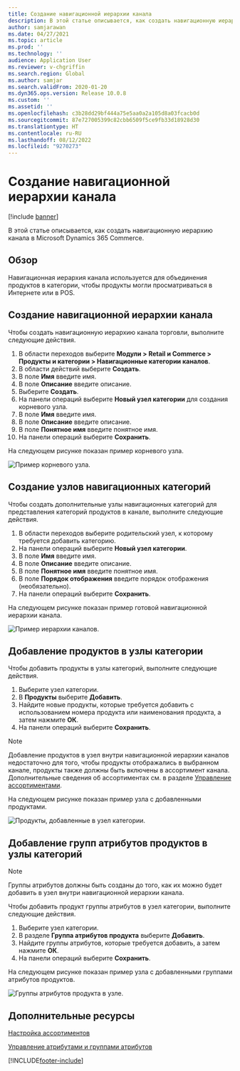 ```yaml
---
title: Создание навигационной иерархии канала
description: В этой статье описывается, как создать навигационную иерархию канала в Microsoft Dynamics 365 Commerce.
author: samjarawan
ms.date: 04/27/2021
ms.topic: article
ms.prod: ''
ms.technology: ''
audience: Application User
ms.reviewer: v-chgriffin
ms.search.region: Global
ms.author: samjar
ms.search.validFrom: 2020-01-20
ms.dyn365.ops.version: Release 10.0.8
ms.custom: ''
ms.assetid: ''
ms.openlocfilehash: c3b28dd29bf444a75e5aa0a2a105d8a03fcacb0d
ms.sourcegitcommit: 87e727005399c82cbb6509f5ce9fb33d18928d30
ms.translationtype: HT
ms.contentlocale: ru-RU
ms.lasthandoff: 08/12/2022
ms.locfileid: "9270273"
---
```

# <a name="create-a-channel-navigation-hierarchy"></a>Создание навигационной иерархии канала


[!include [banner](includes/banner.md)]

В этой статье описывается, как создать навигационную иерархию канала в Microsoft Dynamics 365 Commerce.

## <a name="overview"></a>Обзор

Навигационная иерархия канала используется для объединения продуктов в категории, чтобы продукты могли просматриваться в Интернете или в POS.

## <a name="create-a-channel-navigation-hierarchy"></a>Создание навигационной иерархии канала

Чтобы создать навигационную иерархию канала торговли, выполните следующие действия.

1. В области переходов выберите **Модули \> Retail и Commerce \> Продукты и категории \> Навигационные категории каналов**.
1. В области действий выберите **Создать**.
1. В поле **Имя** введите имя.
1. В поле **Описание** введите описание.
1. Выберите **Создать**.
1. На панели операций выберите **Новый узел категории** для создания корневого узла.
1. В поле **Имя** введите имя.
1. В поле **Описание** введите описание.
1. В поле **Понятное имя** введите понятное имя.
1. На панели операций выберите **Сохранить**.

На следующем рисунке показан пример корневого узла.

![Пример корневого узла.](media/create-channel-hierarchy-1.png)

## <a name="create-navigation-category-nodes"></a>Создание узлов навигационных категорий

Чтобы создать дополнительные узлы навигационных категорий для представления категорий продуктов в канале, выполните следующие действия.

1. В области переходов выберите родительский узел, к которому требуется добавить категорию.
1. На панели операций выберите **Новый узел категории**.
1. В поле **Имя** введите имя.
1. В поле **Описание** введите описание.
1. В поле **Понятное имя** введите понятное имя.
1. В поле **Порядок отображения** введите порядок отображения (необязательно).
1. На панели операций выберите **Сохранить**.

На следующем рисунке показан пример готовой навигационной иерархии канала.

![Пример иерархии каналов.](media/create-channel-hierarchy-2.png)

## <a name="add-products-to-category-nodes"></a>Добавление продуктов в узлы категории

Чтобы добавить продукты в узлы категорий, выполните следующие действия.

1. Выберите узел категории.
1. В **Продукты** выберите **Добавить**.
1. Найдите новые продукты, которые требуется добавить с использованием номера продукта или наименования продукта, а затем нажмите **ОК**.
1. На панели операций выберите **Сохранить**.

> [!NOTE]
> Добавление продуктов в узел внутри навигационной иерархии каналов недостаточно для того, чтобы продукты отображались в выбранном канале, продукты также должны быть включены в ассортимент канала. Дополнительные сведения об ассортиментах см. в разделе [Управление ассортиментами](assortments.md).

На следующем рисунке показан пример узла с добавленными продуктами.

![Продукты, добавленные в узел категории.](media/create-channel-hierarchy-3.png)

## <a name="add-product-attribute-groups-to-category-nodes"></a>Добавление групп атрибутов продуктов в узлы категорий

> [!NOTE]
> Группы атрибутов должны быть созданы до того, как их можно будет добавить в узел внутри навигационной иерархии канала.

Чтобы добавить продукт группы атрибутов в узел категории, выполните следующие действия.

1. Выберите узел категории.
1. В разделе **Группа атрибутов продукта** выберите **Добавить**.
1. Найдите группы атрибутов, которые требуется добавить, а затем нажмите **ОК**.
1. На панели операций выберите **Сохранить**.

На следующем рисунке показан пример узла с добавленными группами атрибутов продуктов.

![Группы атрибутов продукта в узле.](media/create-channel-hierarchy-4.png)

## <a name="additional-resources"></a>Дополнительные ресурсы

[Настройка ассортиментов](set-up-assortments.md)

[Управление атрибутами и группами атрибутов](attribute-attributegroups-lifecycle.md)


[!INCLUDE[footer-include](../includes/footer-banner.md)]
